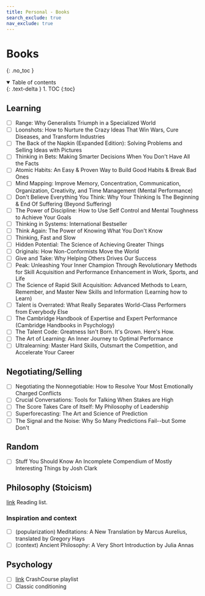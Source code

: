 ```yaml
---
title: Personal - Books
search_exclude: true
nav_exclude: true
---
```


<!-- prettier-ignore-start -->
# Books
{: .no_toc }

<details open markdown="block">
  <summary>
    Table of contents
  </summary>
  {: .text-delta }
1. TOC
{:toc}
</details>

<!-- prettier-ignore-end -->

## Learning

-   [ ] Range: Why Generalists Triumph in a Specialized World
-   [ ] Loonshots: How to Nurture the Crazy Ideas That Win Wars, Cure Diseases, and Transform Industries
-   [ ] The Back of the Napkin (Expanded Edition): Solving Problems and Selling Ideas with Pictures
-   [ ] Thinking in Bets: Making Smarter Decisions When You Don't Have All the Facts
-   [ ] Atomic Habits: An Easy & Proven Way to Build Good Habits & Break Bad Ones
-   [ ] Mind Mapping: Improve Memory, Concentration, Communication, Organization, Creativity, and Time Management (Mental Performance)
-   [ ] Don't Believe Everything You Think: Why Your Thinking Is The Beginning & End Of Suffering (Beyond Suffering)
-   [ ] The Power of Discipline: How to Use Self Control and Mental Toughness to Achieve Your Goals
-   [ ] Thinking in Systems: International Bestseller
-   [ ] Think Again: The Power of Knowing What You Don't Know
-   [ ] Thinking, Fast and Slow
-   [ ] Hidden Potential: The Science of Achieving Greater Things
-   [ ] Originals: How Non-Conformists Move the World
-   [ ] Give and Take: Why Helping Others Drives Our Success
-   [ ] Peak: Unleashing Your Inner Champion Through Revolutionary Methods for Skill Acquisition and Performance Enhancement in Work, Sports, and Life
-   [ ] The Science of Rapid Skill Acquisition: Advanced Methods to Learn, Remember, and Master New Skills and Information (Learning how to Learn)
-   [ ] Talent is Overrated: What Really Separates World-Class Performers from Everybody Else
-   [ ] The Cambridge Handbook of Expertise and Expert Performance (Cambridge Handbooks in Psychology)
-   [ ] The Talent Code: Greatness Isn't Born. It's Grown. Here's How.
-   [ ] The Art of Learning: An Inner Journey to Optimal Performance
-   [ ] Ultralearning: Master Hard Skills, Outsmart the Competition, and Accelerate Your Career

## Negotiating/Selling

-   [ ] Negotiating the Nonnegotiable: How to Resolve Your Most Emotionally Charged Conflicts
-   [ ] Crucial Conversations: Tools for Talking When Stakes are High
-   [ ] The Score Takes Care of Itself: My Philosophy of Leadership
-   [ ] Superforecasting: The Art and Science of Prediction
-   [ ] The Signal and the Noise: Why So Many Predictions Fail--but Some Don't

## Random

-   [ ] Stuff You Should Know An Incomplete Compendium of Mostly Interesting Things by Josh Clark

## Philosophy (Stoicism)

[link](https://www.reddit.com/r/Stoicism/wiki/readinglist/) Reading list.

### Inspiration and context

-   [ ] (popularization) Meditations: A New Translation by Marcus Aurelius, translated by Gregory Hays
-   [ ] (context) Ancient Philosophy: A Very Short Introduction by Julia Annas

## Psychology

-   [ ] [link](https://www.youtube.com/playlist?list=PL8dPuuaLjXtOPRKzVLY0jJY-uHOH9KVU6) CrashCourse playlist
-   [ ] Classic conditioning
